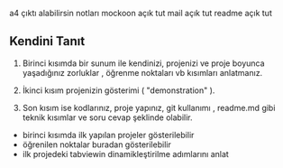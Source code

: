 
a4 çıktı alabilirsin notları
mockoon açık tut
mail açık tut
readme açık tut
## Kendini Tanıt
1. Birinci kısımda bir sunum ile kendinizi, projenizi ve proje boyunca yaşadığınız zorluklar , öğrenme noktaları vb kısımları anlatmanız.

2. İkinci kısım projenizin gösterimi ( "demonstration" ). 

3. Son kısım ise kodlarınız, proje yapınız, git kullanımı , readme.md gibi teknik kısımlar ve soru cevap şeklinde olabilir.

- birinci kısımda ilk yapılan projeler gösterilebilir
- öğrenilen noktalar buradan gösterilebilir
- ilk projedeki tabviewin dinamikleştirilme adımlarını anlat